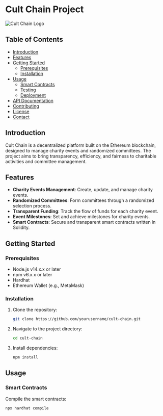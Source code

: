
# Cult Chain Project

![Cult Chain Logo](./assets/logo.png)

## Table of Contents

- [Introduction](#introduction)
- [Features](#features)
- [Getting Started](#getting-started)
  - [Prerequisites](#prerequisites)
  - [Installation](#installation)
- [Usage](#usage)
  - [Smart Contracts](#smart-contracts)
  - [Testing](#testing)
  - [Deployment](#deployment)
- [API Documentation](#api-documentation)
- [Contributing](#contributing)
- [License](#license)
- [Contact](#contact)

## Introduction

Cult Chain is a decentralized platform built on the Ethereum blockchain, designed to manage charity events and randomized committees. The project aims to bring transparency, efficiency, and fairness to charitable activities and committee management.

## Features

- **Charity Events Management**: Create, update, and manage charity events.
- **Randomized Committees**: Form committees through a randomized selection process.
- **Transparent Funding**: Track the flow of funds for each charity event.
- **Event Milestones**: Set and achieve milestones for charity events.
- **Smart Contracts**: Secure and transparent smart contracts written in Solidity.

## Getting Started

### Prerequisites

- Node.js v14.x.x or later
- npm v6.x.x or later
- Hardhat
- Ethereum Wallet (e.g., MetaMask)

### Installation

1. Clone the repository:

    ```bash
    git clone https://github.com/yourusername/cult-chain.git
    ```

2. Navigate to the project directory:

    ```bash
    cd cult-chain
    ```

3. Install dependencies:

    ```bash
    npm install
    ```

## Usage

### Smart Contracts

Compile the smart contracts:

```bash
npx hardhat compile
